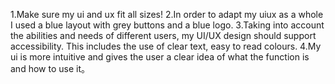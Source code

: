 1.Make sure my ui and ux fit all sizes!
2.In order to adapt my uiux as a whole I used a blue layout with grey buttons and a blue logo.
3.Taking into account the abilities and needs of different users, my UI/UX design should support accessibility. This includes the use of clear text, easy to read colours.
4.My ui is more intuitive and gives the user a clear idea of what the function is and how to use it。